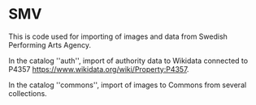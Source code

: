 # SMV
This is code used for importing of images and data from Swedish Performing Arts Agency.

In the catalog ''auth'', import of authority data to Wikidata connected to P4357 https://www.wikidata.org/wiki/Property:P4357.

In the catalog ''commons'', import of images to Commons from several collections.
